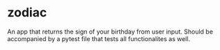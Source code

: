 # zodiac
An app that returns the sign of your birthday from user input.
Should be accompanied by a pytest file that tests all functionalites as well.
